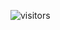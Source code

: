 <div class="text-center">

![visitors](https://visitor-badge.glitch.me/badge?page_id=mdnuruzzamanKALLOL&left_color=green&right_color=red)

</div>
